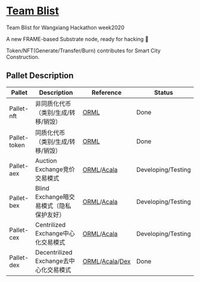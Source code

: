 # [Team Blist](https://github.com/blist-project )

Team Blist for Wangxiang Hackathon week2020

A new FRAME-based Substrate node, ready for hacking :rocket:

Token/NFT(Generate/Transfer/Burn) contributes for Smart City Construction. 

## Pallet Description

| Pallet       | Description                              | Reference                                                    | Status             |
| ------------ | ---------------------------------------- | ------------------------------------------------------------ | ------------------ |
| Pallet-nft   | 非同质化代币（类别/生成/转移/销毁）      | [ORML](https://github.com/open-web3-stack/open-runtime-module-library) | Done               |
| Pallet-token | 同质化代币（类别/生成/转移/销毁）        | [ORML](https://github.com/open-web3-stack/open-runtime-module-library) | Done               |
| Pallet-aex   | Auction Exchange竞价交易模式             | [ORML](https://github.com/open-web3-stack/open-runtime-module-library)/[Acala](https://github.com/AcalaNetwork/Acala) | Developing/Testing |
| Pallet-bex   | Blind Exchange暗交易模式（隐私保护友好） | [ORML](https://github.com/open-web3-stack/open-runtime-module-library)/[Acala](https://github.com/AcalaNetwork/Acala) | Developing/Testing |
| Pallet-cex   | Centrilized Exchange中心化交易模式       | [ORML](https://github.com/open-web3-stack/open-runtime-module-library)/[Acala](https://github.com/AcalaNetwork/Acala) | Developing/Testing |
| Pallet-dex   | Decentrilized Exchange去中心化交易模式   | [ORML](https://github.com/open-web3-stack/open-runtime-module-library)/[Acala](https://github.com/AcalaNetwork/Acala)/[Dex](https://github.com/alexxuyang/substrate-dex) | Done               |


